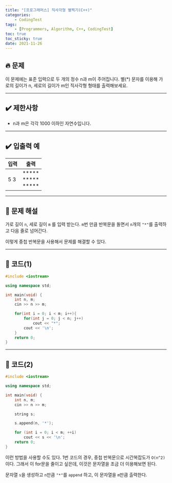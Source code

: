 ```yaml
---
title: "[프로그래머스] 직사각형 별찍기(C++)"
categories: 
    - CodingTest
tags:
    - [Programmers, Algorithm, C++, CodingTest]
toc: true
toc_sticky: true
date: 2021-11-26
---
```

## 🔥 문제
이 문제에는 표준 입력으로 두 개의 정수 n과 m이 주어집니다. 별(*) 문자를 이용해 가로의 길이가 n, 세로의 길이가 m인 직사각형 형태를 출력해보세요.

---
## ✔️ 제한사항

- n과 m은 각각 1000 이하인 자연수입니다.

---
## ✔️ 입출력 예

|입력|출력|
|---|---|
|5 3|***** <br> ***** <br> *****|

---
## 🤔 문제 해설

가로 길이 `n`, 세로 길이 `m` 를 입력 받는다.
`m`번 만큼 반복문을 돌면서 `n`개의 `"*"`를 출력하고 다음 줄로 넘어간다.

이렇게 중첩 반복문을 사용해서 문제를 해결할 수 있다.

---
## 👻 코드(1)

```cpp
#include <iostream>

using namespace std;

int main(void) {
    int n, m;
    cin >> n >> m;

    for(int i = 0; i < m; i++){
        for(int j = 0; j < n; j++) 
            cout << "*";
        cout << '\n';
    }
    return 0;
}
```

---
## 👻 코드(2)
```cpp
#include <iostream>

using namespace std;

int main(void) {
    int n, m;
    cin >> n >> m;

    string s;

    s.append(n, '*');

    for (int i = 0; i < m; ++i)
        cout << s << '\n';
    return 0;
}
```

이런 방법을 사용할 수도 있다. 
1번 코드의 경우, 중첩 반복문으로 시간복잡도가 `O(n^2)`이다. 그래서 이 for문을 줄이고 싶은데, 이것은 문자열을 조금 더 이용해보면 된다.

문자열 `s`을 생성하고 `n`만큼 `"*"`를 `append` 하고, 이 문자열을 `m`만큼 출력한다. 


